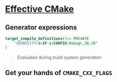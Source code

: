 # [Effective CMake](https://www.youtube.com/watch?v=bsXLMQ6WgIk)

## Generator expressions
```cmake
target_compile_definitions(foo PRIVATE
    "VERBOSITY=$<IF:$<CONFIG:Debug>,30,10"
)
```
> Evaluated during build system generation

## Get your hands of `CMAKE_CXX_FLAGS`